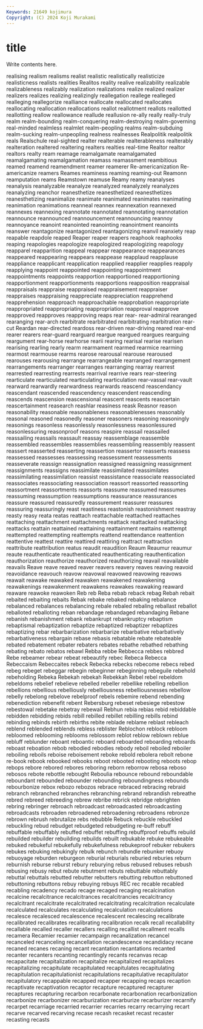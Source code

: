 ```yaml
---
Keywords: 21649 kojimura
Copyright: (C) 2024 Koji Murakami
---
```


# title

Write contents here.



 realising realism realisms realist realistic
realistically realisticize realisticness realists realities Realitos reality realive realizability realizable
realizableness realizably realization realizations realize realized realizer realizers realizes realizing
realizingly reallegation reallege realleged realleging reallegorize realliance reallocate reallocated reallocates
reallocating reallocation reallocations reallot reallotment reallots reallotted reallotting reallow reallowance
reallude reallusion re-ally really really-truly realm realm-bounding realm-conquering realm-destroying realm-governing
real-minded realmless realmlet realm-peopling realms realm-subduing realm-sucking realm-unpeopling realness realnesses
Realpolitik realpolitik reals Realschule real-sighted realter realterable realterableness realterably realteration
realtered realtering realters realties real-time Realtor realtor realtors realty ream
reamage reamalgamate reamalgamated reamalgamating reamalgamation reamass reamassment reambitious reamed reamend
reamendment reamer reamerer Re-americanization Re-americanize reamers Reames reaminess reaming reaming-out
Reamonn reamputation reams Reamstown reamuse Reamy reamy reanalyses reanalysis reanalyzable
reanalyze reanalyzed reanalyzely reanalyzes reanalyzing reanchor reanesthetize reanesthetized reanesthetizes reanesthetizing
reanimalize reanimate reanimated reanimates reanimating reanimation reanimations reanneal reannex reannexation
reannexed reannexes reannexing reannotate reannotated reannotating reannotation reannounce reannounced reannouncement
reannouncing reannoy reannoyance reanoint reanointed reanointing reanointment reanoints reanswer reantagonize
reantagonized reantagonizing reanvil reanxiety reap reapable reapdole reaped Reaper reaper
reapers reaphook reaphooks reaping reapologies reapologize reapologized reapologizing reapology reapparel
reapparition reappeal reappear reappearance reappearances reappeared reappearing reappears reappease reapplaud
reapplause reappliance reapplicant reapplication reapplied reapplier reapplies reapply reapplying reappoint
reappointed reappointing reappointment reappointments reappoints reapportion reapportioned reapportioning reapportionment reapportionments
reapportions reapposition reappraisal reappraisals reappraise reappraised reappraisement reappraiser reappraises reappraising
reappreciate reappreciation reapprehend reapprehension reapproach reapproachable reapprobation reappropriate reappropriated reappropriating
reappropriation reapproval reapprove reapproved reapproves reapproving reaps rear rear- rear-admiral
rearanged rearanging rear-arch rearbitrate rearbitrated rearbitrating rearbitration rear-cut Reardan rear-directed
reardoss rear-driven rear-driving reared rear-end rearer rearers rear-guard rearguard reargue
reargued reargues rearguing reargument rear-horse rearhorse rearii rearing rearisal rearise
rearisen rearising rearling rearly rearm rearmament rearmed rearmice rearming rearmost
rearmouse rearms rearose rearousal rearouse rearoused rearouses rearousing rearrange rearrangeable
rearranged rearrangement rearrangements rearranger rearranges rearranging rearray rearrest rearrested rearresting
rearrests rearrival rearrive rears rear-steering rearticulate rearticulated rearticulating rearticulation rear-vassal
rear-vault rearward rearwardly rearwardness rearwards reascend reascendancy reascendant reascended reascendency
reascendent reascending reascends reascension reascensional reascent reascents reascertain reascertainment reasearch
reashlar reasiness reask Reasnor reason reasonability reasonable reasonableness reasonablenesses reasonably
reasonal reasoned reasonedly reasoner reasoners reasoning reasoningly reasonings reasonless reasonlessly
reasonlessness reasonlessured reasonlessuring reasonproof reasons reaspire reassail reassailed reassailing reassails
reassault reassay reassemblage reassemble reassembled reassembles reassemblies reassembling reassembly reassent
reassert reasserted reasserting reassertion reassertor reasserts reassess reassessed reassesses reassessing
reassessment reassessments reasseverate reassign reassignation reassigned reassigning reassignment reassignments reassigns
reassimilate reassimilated reassimilates reassimilating reassimilation reassist reassistance reassociate reassociated reassociates
reassociating reassociation reassort reassorted reassorting reassortment reassortments reassorts reassume reassumed
reassumes reassuming reassumption reassumptions reassurance reassurances reassure reassured reassuredly reassurement
reassurer reassures reassuring reassuringly reast reastiness reastonish reastonishment reastray reasty
reasy reata reatas reattach reattachable reattached reattaches reattaching reattachment reattachments
reattack reattacked reattacking reattacks reattain reattained reattaining reattainment reattains reattempt
reattempted reattempting reattempts reattend reattendance reattention reattentive reattest reattire reattired
reattiring reattract reattraction reattribute reattribution reatus reaudit reaudition Reaum Reaumur
reaumur reaute reauthenticate reauthenticated reauthenticating reauthentication reauthorization reauthorize reauthorized reauthorizing
reavail reavailable reavails Reave reave reaved reaver reavers reavery reaves
reaving reavoid reavoidance reavouch reavow reavowal reavowed reavowing reavows reawait
reawake reawaked reawaken reawakened reawakening reawakenings reawakenment reawakens reawakes reawaking
reaward reaware reawoke reawoken Reb reb Reba rebab reback rebag
Rebah rebait rebaited rebaiting rebaits Rebak rebake rebaked rebaking rebalance
rebalanced rebalances rebalancing rebale rebaled rebaling reballast reballot reballoted reballoting
reban rebandage rebandaged rebandaging Rebane rebanish rebanishment rebank rebankrupt rebankruptcy
rebaptism rebaptismal rebaptization rebaptize rebaptized rebaptizer rebaptizes rebaptizing rebar rebarbarization
rebarbarize rebarbative rebarbatively rebarbativeness rebargain rebase rebasis rebatable rebate rebateable
rebated rebatement rebater rebaters rebates rebathe rebathed rebathing rebating rebato
rebatos rebawl Rebba rebbe Rebbecca rebbes rebbred Rebe rebeamer rebear
rebeat rebeautify rebec Rebeca Rebecca Rebeccaism Rebeccaites rebeck Rebecka rebecks
rebecome rebecs rebed rebeg rebeget rebeggar rebegin rebeginner rebeginning rebeguile
rebehold rebeholding Rebeka Rebekah rebekah Rebekkah Rebel rebel rebeldom rebeldoms
rebelief rebelieve rebelled rebeller rebellike rebelling rebellion rebellions rebellious rebelliously
rebelliousness rebelliousnesses rebellow rebelly rebelong rebelove rebelproof rebels rebemire rebend
rebending rebenediction rebenefit rebent Rebersburg rebeset rebesiege rebestow rebestowal rebetake
rebetray rebewail Rebhun rebia rebias rebid rebiddable rebidden rebidding rebids
rebill rebilled rebillet rebilling rebills rebind rebinding rebinds rebirth rebirths
rebite reblade reblame reblast rebleach reblend reblended reblends rebless reblister
Reblochon reblock rebloom rebloomed reblooming reblooms reblossom reblot reblow reblown
reblue rebluff reblunder reboant reboantic reboard reboarded reboarding reboards reboast
reboation rebob rebodied rebodies rebody reboil reboiled reboiler reboiling reboils
reboise reboisement reboke rebold rebolera rebolt rebone re-book rebook rebooked
rebooks reboot rebooted rebooting reboots rebop rebops rebore rebored rebores
reboring reborn reborrow rebosa reboso rebosos rebote rebottle rebought Reboulia
rebounce rebound reboundable reboundant rebounded rebounder rebounding reboundingness rebounds rebourbonize
rebox rebozo rebozos rebrace rebraced rebracing rebraid rebranch rebranched rebranches
rebranching rebrand rebrandish rebreathe rebred rebreed rebreeding rebrew rebribe rebrick
rebridge rebrighten rebring rebringer rebroach rebroadcast rebroadcasted rebroadcasting rebroadcasts rebroaden
rebroadened rebroadening rebroadens rebronze rebrown rebrush rebrutalize rebs rebubble Rebuck
rebuckle rebuckled rebuckling rebud rebudget rebudgeted rebudgeting re-buff rebuff rebuffable
rebuffably rebuffed rebuffet rebuffing rebuffproof rebuffs rebuild rebuilded rebuilder rebuilding
rebuilds rebuilt rebukable rebuke rebukeable rebuked rebukeful rebukefully rebukefulness rebukeproof
rebuker rebukers rebukes rebuking rebukingly rebulk rebunch rebundle rebunker rebuoy
rebuoyage reburden reburgeon reburial reburials reburied reburies reburn reburnish reburse
reburst rebury reburying rebus rebused rebuses rebush rebusing rebusy rebut
rebute rebutment rebuts rebuttable rebuttably rebuttal rebuttals rebutted rebutter rebutters
rebutting rebutton rebuttoned rebuttoning rebuttons rebuy rebuying rebuys REC rec
recable recabled recabling recadency recado recage recaged recaging recalcination recalcine
recalcitrance recalcitrances recalcitrancies recalcitrancy recalcitrant recalcitrate recalcitrated recalcitrating recalcitration recalculate
recalculated recalculates recalculating recalculation recalculations recalesce recalesced recalescence recalescent recalescing
recalibrate recalibrated recalibrates recalibrating recalibration recalk recall recallability recallable recalled
recaller recallers recalling recallist recallment recalls recamera Recamier recamier recampaign
recanalization recancel recanceled recanceling recancellation recandescence recandidacy recane recaned recanes
recaning recant recantation recantations recanted recanter recanters recanting recantingly recants
recanvas recap recapacitate recapitalization recapitalize recapitalized recapitalizes recapitalizing recapitulate recapitulated
recapitulates recapitulating recapitulation recapitulationist recapitulations recapitulative recapitulator recapitulatory recappable recapped
recapper recapping recaps recaption recaptivate recaptivation recaptor recapture recaptured recapturer
recaptures recapturing recarbon recarbonate recarbonation recarbonization recarbonize recarbonizer recarburization recarburize
recarburizer recarnify recarpet recarriage recarried recarrier recarries recarry recarrying recart
recarve recarved recarving recase recash recasket recast recaster recasting recasts

